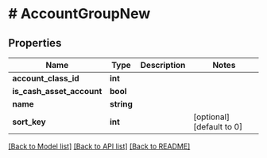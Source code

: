 # # AccountGroupNew

## Properties

Name | Type | Description | Notes
------------ | ------------- | ------------- | -------------
**account_class_id** | **int** |  |
**is_cash_asset_account** | **bool** |  |
**name** | **string** |  |
**sort_key** | **int** |  | [optional] [default to 0]

[[Back to Model list]](../../README.md#models) [[Back to API list]](../../README.md#endpoints) [[Back to README]](../../README.md)
